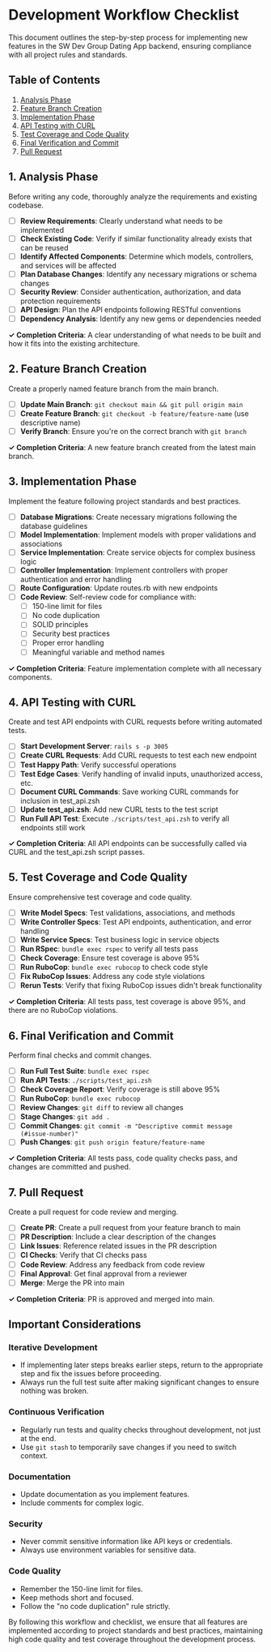 # Development Workflow Checklist

This document outlines the step-by-step process for implementing new features in the SW Dev Group Dating App backend, ensuring compliance with all project rules and standards.

## Table of Contents
1. [Analysis Phase](#1-analysis-phase)
2. [Feature Branch Creation](#2-feature-branch-creation)
3. [Implementation Phase](#3-implementation-phase)
4. [API Testing with CURL](#4-api-testing-with-curl)
5. [Test Coverage and Code Quality](#5-test-coverage-and-code-quality)
6. [Final Verification and Commit](#6-final-verification-and-commit)
7. [Pull Request](#7-pull-request)

## 1. Analysis Phase

Before writing any code, thoroughly analyze the requirements and existing codebase.

- [ ] **Review Requirements**: Clearly understand what needs to be implemented
- [ ] **Check Existing Code**: Verify if similar functionality already exists that can be reused
- [ ] **Identify Affected Components**: Determine which models, controllers, and services will be affected
- [ ] **Plan Database Changes**: Identify any necessary migrations or schema changes
- [ ] **Security Review**: Consider authentication, authorization, and data protection requirements
- [ ] **API Design**: Plan the API endpoints following RESTful conventions
- [ ] **Dependency Analysis**: Identify any new gems or dependencies needed

**✓ Completion Criteria**: A clear understanding of what needs to be built and how it fits into the existing architecture.

## 2. Feature Branch Creation

Create a properly named feature branch from the main branch.

- [ ] **Update Main Branch**: `git checkout main && git pull origin main`
- [ ] **Create Feature Branch**: `git checkout -b feature/feature-name` (use descriptive name)
- [ ] **Verify Branch**: Ensure you're on the correct branch with `git branch`

**✓ Completion Criteria**: A new feature branch created from the latest main branch.

## 3. Implementation Phase

Implement the feature following project standards and best practices.

- [ ] **Database Migrations**: Create necessary migrations following the database guidelines
- [ ] **Model Implementation**: Implement models with proper validations and associations
- [ ] **Service Implementation**: Create service objects for complex business logic
- [ ] **Controller Implementation**: Implement controllers with proper authentication and error handling
- [ ] **Route Configuration**: Update routes.rb with new endpoints
- [ ] **Code Review**: Self-review code for compliance with:
  - [ ] 150-line limit for files
  - [ ] No code duplication
  - [ ] SOLID principles
  - [ ] Security best practices
  - [ ] Proper error handling
  - [ ] Meaningful variable and method names

**✓ Completion Criteria**: Feature implementation complete with all necessary components.

## 4. API Testing with CURL

Create and test API endpoints with CURL requests before writing automated tests.

- [ ] **Start Development Server**: `rails s -p 3005`
- [ ] **Create CURL Requests**: Add CURL requests to test each new endpoint
- [ ] **Test Happy Path**: Verify successful operations
- [ ] **Test Edge Cases**: Verify handling of invalid inputs, unauthorized access, etc.
- [ ] **Document CURL Commands**: Save working CURL commands for inclusion in test_api.zsh
- [ ] **Update test_api.zsh**: Add new CURL tests to the test script
- [ ] **Run Full API Test**: Execute `./scripts/test_api.zsh` to verify all endpoints still work

**✓ Completion Criteria**: All API endpoints can be successfully called via CURL and the test_api.zsh script passes.

## 5. Test Coverage and Code Quality

Ensure comprehensive test coverage and code quality.

- [ ] **Write Model Specs**: Test validations, associations, and methods
- [ ] **Write Controller Specs**: Test API endpoints, authentication, and error handling
- [ ] **Write Service Specs**: Test business logic in service objects
- [ ] **Run RSpec**: `bundle exec rspec` to verify all tests pass
- [ ] **Check Coverage**: Ensure test coverage is above 95%
- [ ] **Run RuboCop**: `bundle exec rubocop` to check code style
- [ ] **Fix RuboCop Issues**: Address any code style violations
- [ ] **Rerun Tests**: Verify that fixing RuboCop issues didn't break functionality

**✓ Completion Criteria**: All tests pass, test coverage is above 95%, and there are no RuboCop violations.

## 6. Final Verification and Commit

Perform final checks and commit changes.

- [ ] **Run Full Test Suite**: `bundle exec rspec`
- [ ] **Run API Tests**: `./scripts/test_api.zsh`
- [ ] **Check Coverage Report**: Verify coverage is still above 95%
- [ ] **Run RuboCop**: `bundle exec rubocop`
- [ ] **Review Changes**: `git diff` to review all changes
- [ ] **Stage Changes**: `git add .`
- [ ] **Commit Changes**: `git commit -m "Descriptive commit message (#issue-number)"`
- [ ] **Push Changes**: `git push origin feature/feature-name`

**✓ Completion Criteria**: All tests pass, code quality checks pass, and changes are committed and pushed.

## 7. Pull Request

Create a pull request for code review and merging.

- [ ] **Create PR**: Create a pull request from your feature branch to main
- [ ] **PR Description**: Include a clear description of the changes
- [ ] **Link Issues**: Reference related issues in the PR description
- [ ] **CI Checks**: Verify that CI checks pass
- [ ] **Code Review**: Address any feedback from code review
- [ ] **Final Approval**: Get final approval from a reviewer
- [ ] **Merge**: Merge the PR into main

**✓ Completion Criteria**: PR is approved and merged into main.

## Important Considerations

### Iterative Development
- If implementing later steps breaks earlier steps, return to the appropriate step and fix the issues before proceeding.
- Always run the full test suite after making significant changes to ensure nothing was broken.

### Continuous Verification
- Regularly run tests and quality checks throughout development, not just at the end.
- Use `git stash` to temporarily save changes if you need to switch context.

### Documentation
- Update documentation as you implement features.
- Include comments for complex logic.

### Security
- Never commit sensitive information like API keys or credentials.
- Always use environment variables for sensitive data.

### Code Quality
- Remember the 150-line limit for files.
- Keep methods short and focused.
- Follow the "no code duplication" rule strictly.

By following this workflow and checklist, we ensure that all features are implemented according to project standards and best practices, maintaining high code quality and test coverage throughout the development process.
